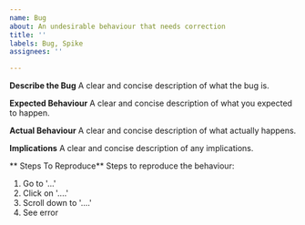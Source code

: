 ```yaml
---
name: Bug
about: An undesirable behaviour that needs correction
title: ''
labels: Bug, Spike
assignees: ''

---
```


**Describe the Bug**
A clear and concise description of what the bug is.

**Expected Behaviour**
A clear and concise description of what you expected to happen.

**Actual Behaviour**
A clear and concise description of what actually happens.

**Implications**
A clear and concise description of any implications.

** Steps To Reproduce**
Steps to reproduce the behaviour:
1. Go to '...'
2. Click on '....'
3. Scroll down to '....'
4. See error
